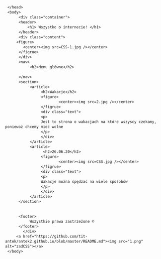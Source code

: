 <!doctype html>
<html>
     <head>
          <meta charset="UTF-8" />
		  <link href="https://fonts.googleapis.com/css2?family=Open+Sans+Condensed:ital,wght@1,300&family=Roboto+Condensed:ital@1&display=swap" rel="stylesheet">
		  <link rel="stylesheet" href="https://github.com/tit-antek/antek2.github.io/blob/master/CSS">
          <title>Autor Antek Szefler</title>
		  
	 </head>
     <body>
          <div class="container">
		  <header>
              <h1> Wszystko o internecie! </h1>
          </header>
		  <div class="content">
		 <figure>
			<center><img src=CSS-1.jpg /></center>
		  </figrue>
		  </div>
          <nav>
               <h2>Menu główne</h2>  
			   
          </nav>
          <section>
               <article>
                    <h2>Wakacje</h2>
					<figure>
							<center><img src=2.jpg /></center>
					</figrue>
					<div class="text">
					<p>
					Jest to strona o wakacjach na które wszyscy czekamy, ponieważ chcemy mieć wolne 
					</p>
					</div>
               </article>		   
			   <article>
                     <h2>26.06.20</h2>
					<figure>
							<center><img src=CSS.jpg /></center>
					</figrue>
					<div class="text">
					<p> 
					Wakacje można spędzać na wiele sposobów 
					</p>
					</div>
               </article>
          </section>
           
		   
          <footer>
               Wszystkie prawa zastrzeżone ©
          </footer>
			</div>
	     <a href="https://github.com/tit-antek/antek2.github.io/blob/master/README.md"><img src="1.png" alt="zadCSS"></a>
     </body>
</html>

